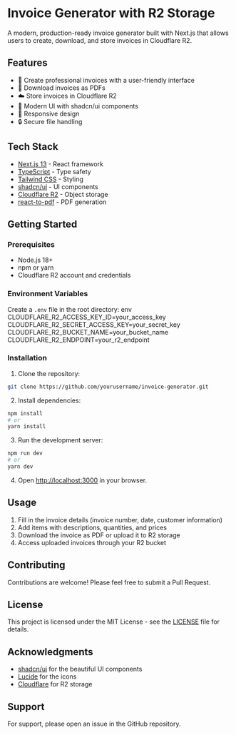 # Invoice Generator with R2 Storage

A modern, production-ready invoice generator built with Next.js that allows users to create, download, and store invoices in Cloudflare R2.

## Features

- 📝 Create professional invoices with a user-friendly interface
- 💾 Download invoices as PDFs
- ☁️ Store invoices in Cloudflare R2
- 🎨 Modern UI with shadcn/ui components
- 📱 Responsive design
- 🔒 Secure file handling

## Tech Stack

- [Next.js 13](https://nextjs.org/) - React framework
- [TypeScript](https://www.typescriptlang.org/) - Type safety
- [Tailwind CSS](https://tailwindcss.com/) - Styling
- [shadcn/ui](https://ui.shadcn.com/) - UI components
- [Cloudflare R2](https://www.cloudflare.com/products/r2/) - Object storage
- [react-to-pdf](https://www.npmjs.com/package/react-to-pdf) - PDF generation

## Getting Started

### Prerequisites

- Node.js 18+
- npm or yarn
- Cloudflare R2 account and credentials

### Environment Variables

Create a `.env` file in the root directory:
env
CLOUDFLARE_R2_ACCESS_KEY_ID=your_access_key
CLOUDFLARE_R2_SECRET_ACCESS_KEY=your_secret_key
CLOUDFLARE_R2_BUCKET_NAME=your_bucket_name
CLOUDFLARE_R2_ENDPOINT=your_r2_endpoint

### Installation

1. Clone the repository:

```bash
git clone https://github.com/yourusername/invoice-generator.git
```

2. Install dependencies:

```bash
npm install
# or
yarn install
```

3. Run the development server:

```bash
npm run dev
# or
yarn dev
```

4. Open [http://localhost:3000](http://localhost:3000) in your browser.

## Usage

1. Fill in the invoice details (invoice number, date, customer information)
2. Add items with descriptions, quantities, and prices
3. Download the invoice as PDF or upload it to R2 storage
4. Access uploaded invoices through your R2 bucket

## Contributing

Contributions are welcome! Please feel free to submit a Pull Request.

## License

This project is licensed under the MIT License - see the [LICENSE](LICENSE) file for details.

## Acknowledgments

- [shadcn/ui](https://ui.shadcn.com/) for the beautiful UI components
- [Lucide](https://lucide.dev/) for the icons
- [Cloudflare](https://www.cloudflare.com/) for R2 storage

## Support

For support, please open an issue in the GitHub repository.
